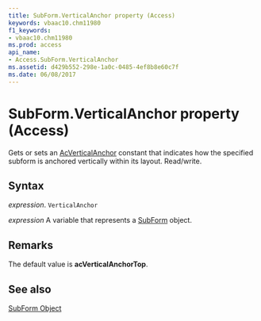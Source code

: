 ```yaml
---
title: SubForm.VerticalAnchor property (Access)
keywords: vbaac10.chm11980
f1_keywords:
- vbaac10.chm11980
ms.prod: access
api_name:
- Access.SubForm.VerticalAnchor
ms.assetid: d429b552-298e-1a0c-0485-4ef8b8e60c7f
ms.date: 06/08/2017
---
```



# SubForm.VerticalAnchor property (Access)

Gets or sets an [AcVerticalAnchor](Access.AcVerticalAnchor.md) constant that indicates how the specified subform is anchored vertically within its layout. Read/write.


## Syntax

_expression_. `VerticalAnchor`

_expression_ A variable that represents a [SubForm](Access.SubForm.md) object.


## Remarks

The default value is  **acVerticalAnchorTop**.


## See also


[SubForm Object](Access.SubForm.md)

